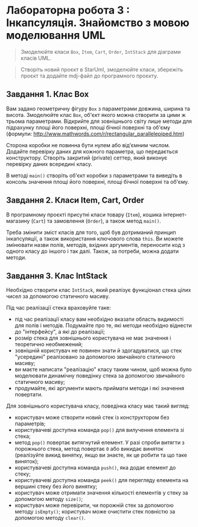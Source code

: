 # Лабораторна робота 3 : Інкапсуляція. Знайомство з мовою моделювання UML


> Змоделюйте класи `Box`, `Item`, `Cart`, `Order`, `IntStack` для діаграми класів UML.

> Створіть новий проєкт в StarUml, змоделюйте класи, збережіть проєкт та додайте mdj-файл до програмного проєкту.

## Завдання 1. Клас Box

Вам задано геометричну фігуру `Box` з параметрами довжина, ширина та висота. Змоделюйте клас `Box`, об'єкт якого можна створити за цими ж трьома параметрами. Відкрийте для зовнішнього світу лише методи для підрахунку площі його поверхні, площі бічної поверхні та об'єму (формули: http://www.mathwords.com/r/rectangular_parallelepiped.htm)

Сторона коробки не повинна бути нулем або від'ємним числом. Додайте перевірку даних для кожного параметра, що передається конструктору. Створіть закритий (private) сеттер, який виконує перевірку даних всередині класу.

В методі `main()` створіть об'єкт коробки з параметрами та виведіть в консоль значення площі його поверхні, площі бічної поверхні та об'єму.

## Завдання 2. Класи Item, Cart, Order

В програмному проєкті присутні класи товару (`Item`), кошика інтернет-магазину (`Cart`) та замовлення (`Order`), а також метод `main()`.

Треба змінити зміст класів для того, щоб був дотриманий принцип інкапсуляції, а також використання ключового слова `this`. Ви можете змінювати назви полів, методів, вхідних аргументів, переносити код з одного класу до іншого і так далі. Також, за потреби, можна додати методи.


## Завдання 3. Клас IntStack

Необхідно створити клас `IntStack`, який реалізує функціонал стека цілих чисел за допомогою статичного масиву.

Під час реалізації стека враховуйте таке:

- під час реалізації класу вам необхідно вказати область видимості для полів і методів. Подумайте про те, які методи необхідно віднести до "інтерфейсу", а які до реалізації;
- розмір стека для зовнішнього користувача не має значення і теоретично необмежений;
- зовнішній користувач не повинен знати й здогадуватися, що стек "усередині" реалізовано за допомогою звичайного статичного масиву;
- ви маєте написати "реалізацію" класу таким чином, щоб можна було моделювати динамічну поведінку стека за допомогою звичайного статичного масиву;
- продумайте, які аргументи мають приймати методи і які значення повертати.

Для зовнішнього користувача класу, поведінка класу має такий вигляд:
- користувач може створити новий стек із конструктором без параметрів;
- користувачеві доступна команда `pop()` для вилучення елемента зі стека;
- метод `pop()` повертає витягнутий елемент. У разі спроби витягти з порожнього стека, метод повертає `0` або викидає виняток (реалізуйте викид винятку, якщо ви знаєте, як це робити та що таке виняток);
- користувачеві доступна команда `push()`, яка додає елемент до стеку;
- користувачеві доступна команда `peek()` для перегляду елемента на вершині стеку без його винятку;
- користувач може отримати значення кількості елементів у стеку за допомогою методу `size()`;
- користувач може перевірити, чи порожній стек за допомогою методу `isEmpty()`;
користувач може очистити стек повністю за допомогою методу `clear()`.
